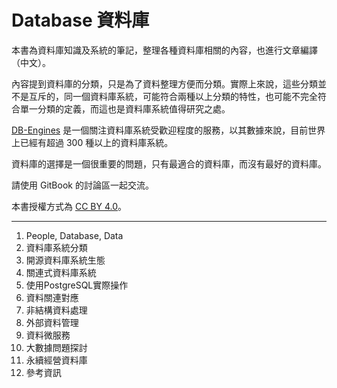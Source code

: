 # Database 資料庫

本書為資料庫知識及系統的筆記，整理各種資料庫相關的內容，也進行文章編譯（中文）。

內容提到資料庫的分類，只是為了資料整理方便而分類。實際上來說，這些分類並不是互斥的，同一個資料庫系統，可能符合兩種以上分類的特性，也可能不完全符合單一分類的定義，而這也是資料庫系統值得研究之處。

[DB-Engines](https://db-engines.com) 是一個關注資料庫系統受歡迎程度的服務，以其數據來說，目前世界上已經有超過 300 種以上的資料庫系統。

資料庫的選擇是一個很重要的問題，只有最適合的資料庫，而沒有最好的資料庫。

請使用 GitBook 的討論區一起交流。

本書授權方式為 [CC BY 4.0](https://creativecommons.org/licenses/by/4.0/deed.zh_TW)。

---

1. People, Database, Data
2. 資料庫系統分類
3. 開源資料庫系統生態
4. 關連式資料庫系統
5. 使用PostgreSQL實際操作
6. 資料關連對應
7. 非結構資料處理
8. 外部資料管理
9. 資料微服務
10. 大數據問題探討
11. 永續經營資料庫
12. 參考資訊



